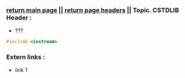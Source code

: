 ### [return main page](../../README.md) || [return page headers](PAGE_HEADERS.md) || Topic. CSTDLIB Header :
* ???
```c++
#include <iostream>
```

### Extern links :
* link 1
